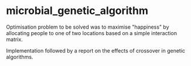 # microbial_genetic_algorithm

Optimisation problem to be solved was to maximise "happiness" by allocating people to one of two locations
based on a simple interaction matrix.

Implementation followed by a report on the effects of crossover in genetic algorithms.
